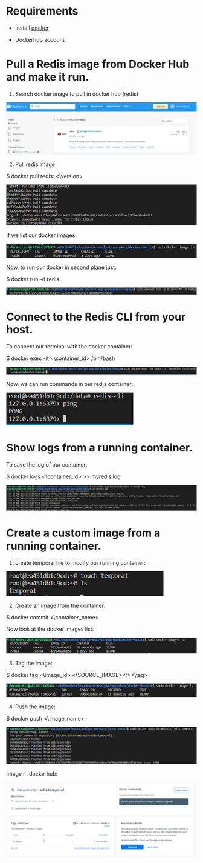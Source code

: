 # Requirements

* Install [docker](https://docs.docker.com/engine/install/)

* Dockerhub account

# Pull a Redis image from Docker Hub and make it run.

1. Search docker image to pull in docker hub (redis)

![image](assets/images/dockerhub_redis.png)

2. Pull redis image

$ docker pull redis: <\version>

![image](assets/images/pull_redis_image.png)

If we list our docker images: 

![image](assets/images/ls_docker_images.png)

Now, to run our docker in second plane just:

$ docker run -d redis 

![image](assets/images/run_docker_images.png)

# Connect to the Redis CLI from your host.

To connect our terminal with the docker container: 

$ docker exec -it <\container_id> /bin/bash

![image](assets/images/docker_exec.png)

Now, we can run commands in our redis container:

![image](assets/images/redis_cli.png)

# Show logs from a running container.

To save the log of our container:

$ docker logs <\container_id> >> myredis.log

![image](assets/images/container_log.png)


# Create a custom image from a running container.


1. create temporal file to modify our running container:

![image](assets/images/temporal_file.png)

2. Create an image from the container:

$ docker commit <\container_name>

Now look at the docker images list:

![image](assets/images/create_docker_image.png)  

3. Tag the image: 

$ docker tag <\image_id> <\SOURCE_IMAGE><:><\tag>

![image](assets/images/ls_images.png)  

4. Push the image:

$ docker push <\image_name>

![image](assets/images/push_image.png)  

Image in dockerhub:

![image](assets/images/dockerhub_image.png)  